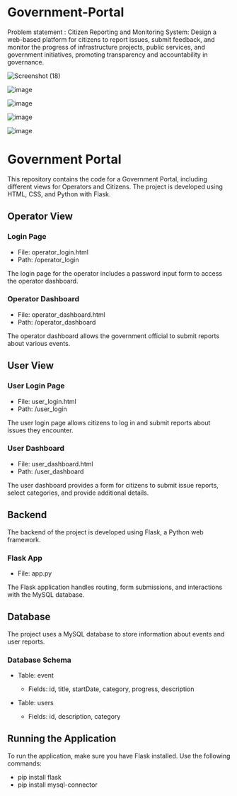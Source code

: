 # Government-Portal

Problem statement : Citizen Reporting and Monitoring System: Design a web-based platform for 
citizens to report issues, submit feedback, and monitor the progress of 
infrastructure projects, public services, and government initiatives, promoting 
transparency and accountability in governance.

![Screenshot (18)](https://github.com/yashkolhatkar09/Government-Portal/assets/138909671/840e7f2a-13bb-419b-a8ec-e675acb801de)

![image](https://github.com/ShantanuPanse/HackForge-WebCrafters-1b/assets/138909671/44f7e2d7-8af2-4bfa-bcf6-26b87fe9328a)

![image](https://github.com/ShantanuPanse/HackForge-WebCrafters-1b/assets/138909671/db3bfc4b-c1d0-4c11-a3f7-faae60dc2589)


![image](https://github.com/ShantanuPanse/HackForge-WebCrafters-1b/assets/138909671/c5437507-5369-449c-9083-492593424351)

![image](https://github.com/ShantanuPanse/HackForge-WebCrafters-1b/assets/138909671/6151ab15-a31c-490b-85a5-5471f6a5d271)

# Government Portal

This repository contains the code for a Government Portal, including different views for Operators and Citizens. The project is developed using HTML, CSS, and Python with Flask.

## Operator View

### Login Page
- File: operator_login.html
- Path: /operator_login

The login page for the operator includes a password input form to access the operator dashboard.

### Operator Dashboard
- File: operator_dashboard.html
- Path: /operator_dashboard

The operator dashboard allows the government official to submit reports about various events.

## User View

### User Login Page
- File: user_login.html
- Path: /user_login

The user login page allows citizens to log in and submit reports about issues they encounter.

### User Dashboard
- File: user_dashboard.html
- Path: /user_dashboard

The user dashboard provides a form for citizens to submit issue reports, select categories, and provide additional details.

## Backend

The backend of the project is developed using Flask, a Python web framework.

### Flask App
- File: app.py

The Flask application handles routing, form submissions, and interactions with the MySQL database.

## Database

The project uses a MySQL database to store information about events and user reports.

### Database Schema
- Table: event
  - Fields: id, title, startDate, category, progress, description

- Table: users
  - Fields: id, description, category

## Running the Application

To run the application, make sure you have Flask installed. Use the following commands:
 - pip install flask
 - pip install mysql-connector
  

```bash
